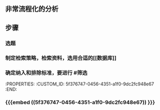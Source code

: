 ## 非常流程化的分析
## 步骤
### 选题
### 制定检索策略，检索资料，选用合适的[[数据库]]
### 确定纳入和排除标准，要进行 #筛选
   :PROPERTIES:
   :CUSTOM_ID: 5f376747-0456-4351-a1f0-9dc2fc948e67
   :END:
### {{{embed ((5f376747-0456-4351-a1f0-9dc2fc948e67)) }}}

